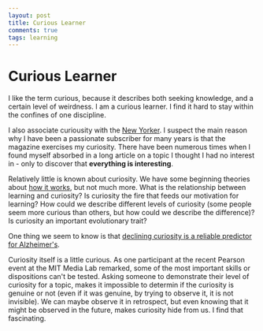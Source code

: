 ```yaml
---
layout: post
title: Curious Learner
comments: true
tags: learning 
---
```


# Curious Learner

I like the term curious, because it describes both seeking knowledge, and a certain level of weirdness. I am a curious learner. I find it hard to stay within the confines of one discipline. 

I also associate curiousity with the [New Yorker](http://www.newyorker.com). I suspect the main reason why I have been a passionate subscriber for many years is that the magazine exercises my curiosity. There have been numerous times when I found myself absorbed in a long article on a topic I thought I had no interest in - only to discover that **everything is interesting**.

Relatively little is known about curiosity. We have some beginning theories about [how it works](http://en.wikipedia.org/wiki/Curiosity#Brain), but not much more. What is the relationship between learning and curiosity? Is curiosity the fire that feeds our motivation for learning? How could we describe different levels of curiosity (some people seem more curious than others, but how could we describe the difference)? Is curiosity an important evolutionary trait? 

One thing we seem to know is that [declining curiosity is a reliable predictor for Alzheimer's](<http://www.alzheimersanddementia.com/article/S1552-5260%2811%2901692-X/fulltext>).

Curiosity itself is a little curious. As one participant at the recent Pearson event at the MIT Media Lab remarked, some of the most important skills or dispositions can't be tested. Asking someone to demonstrate their level of curiosity for a topic, makes it impossible to determin if the curiosity is genuine or not (even if it was genuine, by trying to observe it, it is not invisible). We can maybe observe it in retrospect, but even knowing that it might be observed in the future, makes curiosity hide from us. I find that fascinating. 
